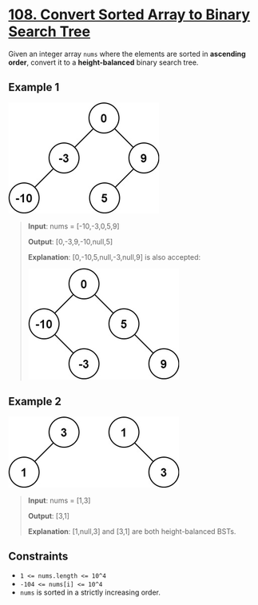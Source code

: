 # [108. Convert Sorted Array to Binary Search Tree](https://leetcode.com/problems/convert-sorted-array-to-binary-search-tree)

Given an integer array `nums` where the elements are sorted in **ascending order**, convert it to a **height-balanced** binary search tree.

## Example 1

![ex11](image-2.png)

> **Input**: nums = [-10,-3,0,5,9]
>
> **Output**: [0,-3,9,-10,null,5]
>
> **Explanation**: [0,-10,5,null,-3,null,9] is also accepted:
>
> ![ex12](image-1.png)

## Example 2

![ex2](image.png)

> **Input**: nums = [1,3]
>
> **Output**: [3,1]
>
> **Explanation**: [1,null,3] and [3,1] are both height-balanced BSTs.

## Constraints

- `1 <= nums.length <= 10^4`
- `-104 <= nums[i] <= 10^4`
- `nums` is sorted in a strictly increasing order.